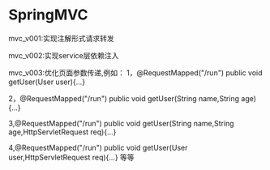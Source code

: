 # SpringMVC

mvc_v001:实现注解形式请求转发

mvc_v002:实现service层依赖注入

mvc_v003:优化页面参数传递,例如：
  1，@RequestMapped("/run")
     public void getUser(User user){...}
     
  2，@RequestMapped("/run")
     public void getUser(String name,String age){...}
     
  3,@RequestMapped("/run")
    public void getUser(String name,String age,HttpServletRequest req){...}
    
  4,@RequestMapped("/run")
    public void getUser(User user,HttpServletRequest req){...}
   等等
 

